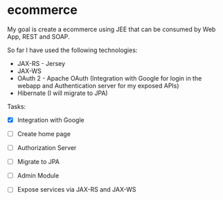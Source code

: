 # ecommerce

My goal is create a ecommerce using JEE that can be consumed by Web App, REST and SOAP.

So far I have used the following technologies:

- JAX-RS - Jersey
- JAX-WS
- OAuth 2 - Apache OAuth (Integration with Google for login in the webapp and Authentication server for my exposed APIs)
- Hibernate (I will migrate to JPA)


Tasks:

- [x] Integration with Google
- [ ] Create home page
- [ ] Authorization Server
- [ ] Migrate to JPA
- [ ] Admin Module
- [ ] Expose services via JAX-RS and JAX-WS



